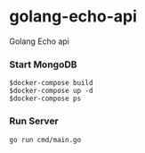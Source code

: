 # golang-echo-api
Golang Echo api

### Start MongoDB
```
$docker-compose build
$docker-compose up -d
$docker-compose ps
```

### Run Server
```
go run cmd/main.go
```